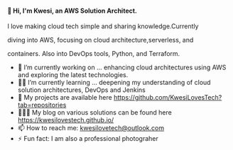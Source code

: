 #### 👋 Hi, I'm Kwesi, an AWS Solution Architect. 

I love making cloud tech simple and sharing knowledge.Currently 

diving into AWS, focusing on cloud architecture,serverless, and

containers. Also into DevOps tools, Python, and Terraform.


<!--
**KwesiLovesTech/KwesiLovesTech** is a ✨ _special_ ✨ repository because its `README.md` (this file) appears on your GitHub profile.



- 🔭 I’m currently working on AWS
- 🌱 I’m currently learning for associate certifications in aws
- 👯 I’m looking to collaborate on ...
- 🤔 I’m looking for help with ...
- 💬 Ask me about ...
- 📫 How to reach me: kwesilovetech@outlook.com
- ⚡ Fun fact: I am a professional photograher 
-->

- 🧳 I’m currently working on ... enhancing cloud architectures using AWS
   and exploring the latest technologies.
- 🧑‍🎓 I’m currently learning ... deepening my understanding of  cloud solution architectures, DevOps and Jenkins
- 🧠 My projects are available here https://github.com/KwesiLovesTech?tab=repositories
- 👨🏿‍💻 My blog on various solutions can be found here https://kwesilovestech.github.io/
- 📫 How to reach me: kwesilovetech@outlook.com
- ⚡ Fun fact: I am also a professional photograher 
